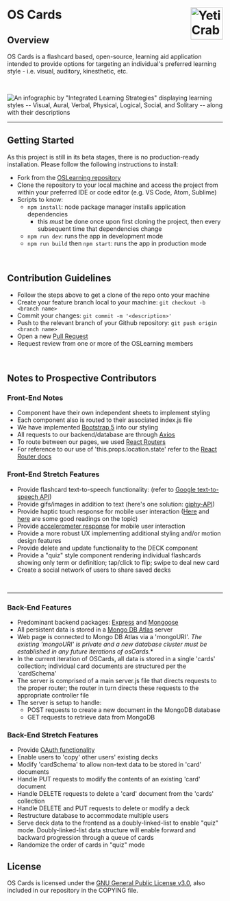 # OS Cards <img src="./img_src/yeti.png" alt="YetiCrab logo - half yeti, half crab" width=75 align=right>

## Overview

OS Cards is a flashcard based, open-source, learning aid application intended to provide options for targeting an individual's preferred learning style - i.e. visual, auditory, kinesthetic, etc.

<br>

![An infographic by "Integrated Learning Strategies" displaying learning styles -- Visual, Aural, Verbal, Physical, Logical, Social, and Solitary -- along with their descriptions](https://ilslearningcorner.com/wp-content/uploads/2016/02/learning-styles-infographic-header.jpg) 

<hr>

## Getting Started

As this project is still in its beta stages, there is no production-ready installation. Please follow the following instructions to install:

- Fork from the [OSLearning repository](https://github.com/OSLearning/OSCards)
- Clone the repository to your local machine and access the project from within your preferred IDE or code editor (e.g. VS Code, Atom, Sublime)
- Scripts to know:
    - `npm install`: node package manager installs application dependencies
        - this *must* be done once upon first cloning the project, then every subsequent time that dependencies change
    - `npm run dev`: runs the app in development mode
    - `npm run build` then `npm start`: runs the app in production mode

<br>

## Contribution Guidelines

- Follow the steps above to get a clone of the repo onto your machine
- Create your feature branch local to your machine: `git checkout -b <branch name>`
- Commit your changes: `git commit -m '<description>'`
- Push to the relevant branch of your Github repository: `git push origin <branch name>`
- Open a new [Pull Request](https://github.com/OSLearning/OSCards/pulls)
- Request review from one or more of the OSLearning members

<br>

## Notes to Prospective Contributors

### Front-End Notes
- Component have their own independent sheets to implement styling
- Each component also is routed to their associated index.js file
- We have implemented [Bootstrap 5](https://getbootstrap.com/docs/5.0/getting-started/introduction/) into our styling
- All requests to our backend/database are through [Axios](https://github.com/axios/axios)
- To route between our pages, we used [React Routers](https://reactrouter.com/web/guides/quick-start)
- For reference to our use of 'this.props.location.state' refer to the [React Router docs](https://reactrouter.com/web/api/location)

### Front-End Stretch Features
- Provide flashcard text-to-speech functionality: (refer to [Google text-to-speech API](https://any-api.com/googleapis_com/speech/docs/API_Description))
- Provide gifs/images in addition to text (here's one solution: [giphy-API](https://developers.giphy.com/docs/api#endpoint))
- Provide haptic touch response for mobile user interaction ([Here](https://developer.apple.com/design/human-interface-guidelines/ios/user-interaction/haptics/) and [here](https://medium.com/better-programming/adding-haptics-to-your-app-57439c358e8e) are some good readings on the topic)
- Provide [accelerometer response](https://developer.android.com/guide/topics/sensors/sensors_overview) for mobile user interaction
- Provide a more robust UX implementing additional styling and/or motion design features
- Provide delete and update functionality to the DECK component
- Provide a "quiz" style component rendering individual flashcards showing only term or definition; tap/click to flip; swipe to deal new card
- Create a social network of users to share saved decks
<br>
<hr>

### Back-End Features
- Predominant backend packages: [Express](https://expressjs.com/) and [Mongoose](https://mongoosejs.com/docs/)
- All persistent data is stored in a [Mongo DB Atlas](https://docs.mongodb.com/manual/introduction/) server
- Web page is connected to Mongo DB Atlas via a 'mongoURI'. *The existing 'mongoURI' is private and a new database cluster must be established in any future iterations of osCards.** 
- In the current iteration of OSCards, all data is stored in a single 'cards' collection; individual card documents are structured per the 'cardSchema'
- The server is comprised of a main server.js file that directs requests to the proper router; the router in turn directs these requests to the appropriate controller file
- The server is setup to handle: 
  - POST requests to create a new document in the MongoDB database
  - GET requests to retrieve data from MongoDB

### Back-End Stretch Features
- Provide [OAuth functionality](https://developers.google.com/identity/protocols/oauth2/javascript-implicit-flow)
- Enable users to 'copy' other users' existing decks
- Modify 'cardSchema' to allow non-text data to be stored in 'card' documents
- Handle PUT requests to modify the contents of an existing 'card' document
- Handle DELETE requests to delete a 'card' document from the 'cards' collection
- Handle DELETE and PUT requests to delete or modify a deck
- Restructure database to accommodate multiple users
- Serve deck data to the frontend as a doubly-linked-list to enable "quiz" mode. Doubly-linked-list data structure will enable forward and backward progression through a queue of cards
- Randomize the order of cards in "quiz" mode

## License

OS Cards is licensed under the [GNU General Public License v3.0](https://www.gnu.org/licenses/gpl-3.0.en.html), also included in our repository in the COPYING file.
